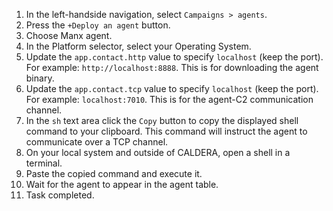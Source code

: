 1. In the left-handside navigation, select `Campaigns > agents`.
1. Press the `+Deploy an agent` button.
1. Choose Manx agent.
1. In the Platform selector, select your Operating System.
1. Update the `app.contact.http` value to specify `localhost` (keep the port). For example: `http://localhost:8888`. This is for downloading the agent binary.
1. Update the `app.contact.tcp` value to specify `localhost` (keep the port). For example: `localhost:7010`. This is for the agent-C2 communication channel.
1. In the `sh` text area click the `Copy` button to copy the displayed shell command to your clipboard. This command will instruct the agent to communicate over a TCP channel.
1. On your local system and outside of CALDERA, open a shell in a terminal.
1. Paste the copied command and execute it.
1. Wait for the agent to appear in the agent table.
1. Task completed.
